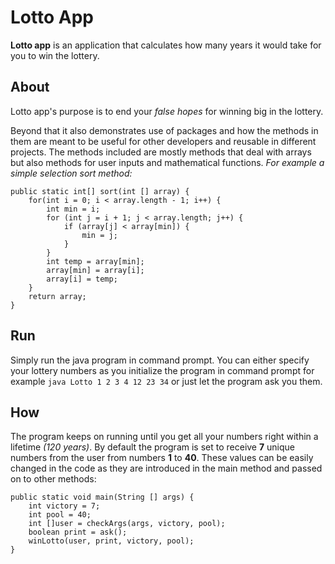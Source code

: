 # Lotto App

**Lotto app** is an application that calculates how many years it would take for you to win the lottery.

## About

Lotto app's purpose is to end your *false hopes* for winning big in the lottery.

Beyond that it also demonstrates use of packages and how the methods in them are meant to be useful for other developers and reusable in different projects.
The methods included are mostly methods that deal with arrays but also methods for user inputs and mathematical functions.
*For example a simple selection sort method:*
```
public static int[] sort(int [] array) {
    for(int i = 0; i < array.length - 1; i++) {
        int min = i;
        for (int j = i + 1; j < array.length; j++) {
            if (array[j] < array[min]) {
                min = j;
            }
        }
        int temp = array[min];
        array[min] = array[i];
        array[i] = temp;
    }
    return array;
}
```

## Run

Simply run the java program in command prompt.
You can either specify your lottery numbers as you initialize the program in command prompt for example `java Lotto 1 2 3 4 12 23 34` or just let the program ask you them.

## How

The program keeps on running until you get all your numbers right within a lifetime *(120 years)*.
By default the program is set to receive **7** unique numbers from the user from numbers **1** to **40**.
These values can be easily changed in the code as they are introduced in the main method and passed on to other methods:
```
public static void main(String [] args) {
    int victory = 7;
    int pool = 40;
    int []user = checkArgs(args, victory, pool);
    boolean print = ask();
    winLotto(user, print, victory, pool);
}
```
